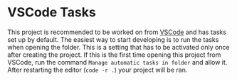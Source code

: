 # VSCode Tasks

This project is recommended to be worked on from [VSCode](https://code.visualstudio.com) and has tasks set up by default. The easiest way to start developing is to run the tasks when opening the folder. This is a setting that has to be activated only once after creating the project. If this is the first time opening this project from VSCode, run the command `Manage automatic tasks in folder` and allow it. After restarting the editor (`code -r .`) your project will be ran.
